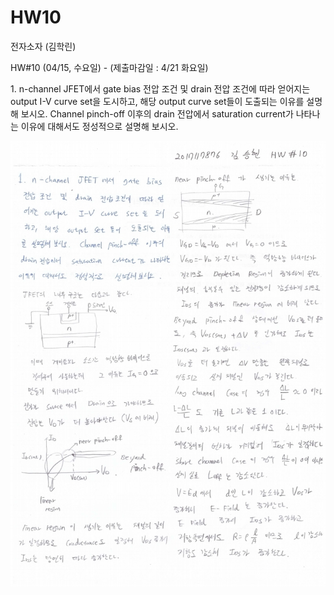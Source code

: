 # HW10

전자소자 (김학린)

HW#10 (04/15, 수요일) - (제출마감일 : 4/21 화요일)

1. n-channel JFET에서 gate bias 전압 조건 및 drain 전압 조건에 따라 얻어지는output I-V curve set을 도시하고, 해당 output curve set들이 도출되는 이유를 설명해 보시오. Channel pinch-off 이후의 drain 전압에서 saturation current가 나타나는 이유에 대해서도 정성적으로 설명해 보시오.

![01](images/HW10/image1.jpg)